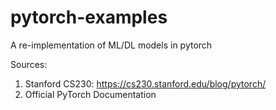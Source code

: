 # pytorch-examples
A re-implementation of ML/DL models in pytorch

Sources:
1. Stanford CS230: https://cs230.stanford.edu/blog/pytorch/
2. Official PyTorch Documentation
